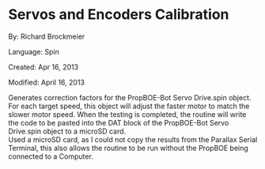 # Servos and Encoders Calibration

By: Richard Brockmeier

Language: Spin

Created: Apr 16, 2013

Modified: April 16, 2013

Generates correction factors for the PropBOE-Bot Servo Drive.spin object.  
For each target speed, this object will adjust the faster motor to match the slower motor speed. When the testing is completed, the routine will write the code to be pasted into the DAT block of the PropBOE-Bot Servo Drive.spin object to a microSD card.  
Used a microSD card, as I could not copy the results from the Parallax Serial Terminal, this also allows the routine to be run without the PropBOE being connected to a Computer.
